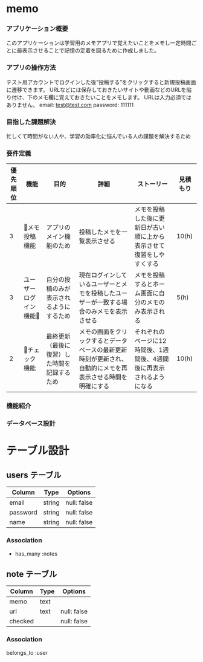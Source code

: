 # memo

### アプリケーション概要
このアプリケーションは学習用のメモアプリで覚えたいことをメモし一定時間ごとに最表示させることで記憶の定着を図るために作成しました。

### アプリの操作方法
テスト用アカウントでログインした後”投稿する”をクリックすると新規投稿画面に遷移できます。
URLなどには保存しておきたいサイトや動画などのURLを貼り付け、下のメモ欄に覚えておきたいことをメモします。
URLは入力必須ではありません。
email: test@test.com
password: 111111

### 目指した課題解決
忙しくて時間がない人や、学習の効率化に悩んでいる人の課題を解決するため

### 要件定義

| 優先順位 |        機能        |                  目的                  |                                     詳細                                                 |                   ストーリー                                   |  見積もり  |
| ------- | ----------------- | ------------------------------------- | ---------------------------------------------------------------------------------------- | ------------------------------------------------------------ | --------- |
|    3    |   メモ投稿機能      | アプリのメイン機能のため                  |                                投稿したメモを一覧表示させる                                   |   メモを投稿した後に更新日が古い順に上から表示させて復習をしやすくする   |  10(h)  |
|    3    | ユーザーログイン機能 | 自分の投稿のみが表示されるようにするため     | 現在ログインしているユーザーとメモを投稿したユーザーが一致する場合のみメモを表示させる                  |          メモを投稿するとホーム画面に自分のメモのみ表示される         |5(h)|
|    2    |     チェック機能    | 最終更新（最後に復習）した時間を記録するため  | メモの画面をクリックするとデータベースの最新更新時刻が更新され、自動的にメモを再表示させる時間を明確にする | それぞれのページに12時間後、1週間後、4週間後に再表示されるようになる    | 10(h)|




### 機能紹介


### データベース設計




# テーブル設計

## users テーブル

| Column     | Type   | Options     |
| ---------- | ------ | ----------- |
| email      | string | null: false |
| password   | string | null: false |
| name       | string | null: false |

### Association

- has_many :notes

## note テーブル

| Column     | Type       | Options                          |
| ---------- | ---------- | -------------------------------- |
| memo       | text       |                                  |
| url        | text       | null: false                      |
| checked    |            | null: false                      |


### Association

 belongs_to :user
